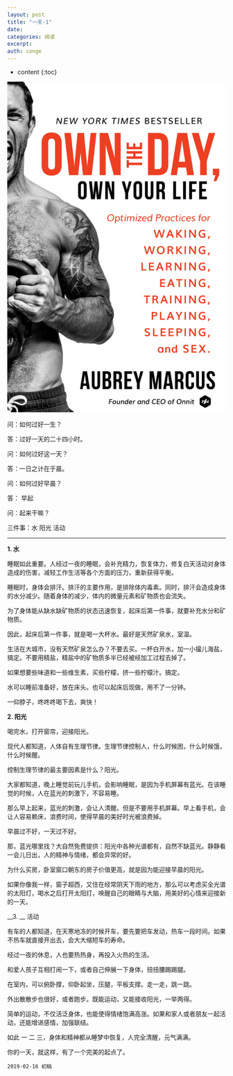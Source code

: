 ```yaml
---
layout: post
title: "一天-1"
date:
categories: 阅读
excerpt:
auth: conge
---
```

* content
{:toc}

![《Own the day, Own your life》](/assets/images/阅读/118382-0e0f7f91dcb7cdec.png)

问：如何过好一生？

答：过好一天的二十四小时。

问：如何过好这一天？

答：一日之计在于晨。

问：如何过好早晨？

答： 早起

问：起来干嘛？

三件事：水 阳光 活动

---------

__1. 水__

睡眠如此重要。人经过一夜的睡眠，会补充精力，恢复体力，修复白天活动对身体造成的伤害，减轻工作生活等各个方面的压力，重新获得平衡。

睡眠时，身体会排汗。排汗的主要作用，是排除体内毒素。同时，排汗会造成身体的水分减少。随着身体的减少，体内的微量元素和矿物质也会流失。

为了身体能从缺水缺矿物质的状态迅速恢复，起床后第一件事，就要补充水分和矿物质。

因此，起床后第一件事，就是喝一大杯水。最好是天然矿泉水，室温。

生活在大城市，没有天然矿泉怎么办？不要去买。一杯白开水，加一小撮儿海盐，搞定。不要用精盐，精盐中的矿物质多半已经被经加工过程去掉了。

如果想要些味道和一些维生素，买些柠檬，挤一些柠檬汁。搞定。

水可以睡前准备好，放在床头。也可以起床后现做，用不了一分钟。

一仰脖子，咚咚咚喝下去，爽快！

__2. 阳光__

喝完水，打开窗帘，迎接阳光。

现代人都知道，人体自有生理节律。生理节律控制人，什么时候困，什么时候饿，什么时候醒。

控制生理节律的最主要因素是什么？阳光。

大家都知道，晚上睡觉前玩儿手机，会影响睡眠，是因为手机屏幕有蓝光。在该睡觉的时候，人在蓝光的刺激下，不容易睡。

那么早上起来，蓝光的刺激，会让人清醒。但是不要用手机屏幕。早上看手机，会让人容易赖床，浪费时间，使得早晨的美好时光被浪费掉。

早晨过不好，一天过不好。

那，蓝光哪里找？大自然免费提供：阳光中各种光谱都有，自然不缺蓝光。静静看一会儿日出，人的精神与情绪，都会异常的好。

为什么买房，卧室窗口朝东的房子价值更高，就是因为能迎接早晨的阳光。

如果你像我一样，窗子超西，又住在经常阴天下雨的地方，那么可以考虑买全光谱的太阳灯，喝水之后打开太阳灯，唤醒自己的眼睛与大脑，用美好的心情来迎接新的一天。

__3. __ 活动

有车的人都知道，在天寒地冻的时候开车，要先要把车发动，热车一段时间。如果不热车就直接开出去，会大大缩短车的寿命。

经过一夜的休息，人也要热热身，再投入火热的生活。

和爱人孩子互相打闹一下，或者自己伸展一下身体，扭扭腰踢踢腿。

在室内，可以俯卧撑，仰卧起坐，压腿，平板支撑。走一走，跳一跳。

外出散散步也很好，或者跑步。既能运动，又能接收阳光，一举两得。

简单的运动，不仅活泛身体，也能使得情绪饱满高涨。如果和家人或者朋友一起活动，还能增进感情，加强联结。

如此 一 二 三，身体和精神都从睡梦中恢复，人完全清醒，元气满满。

你的一天，就这样，有了一个完美的起点了。

```
2019-02-16 初稿
```
